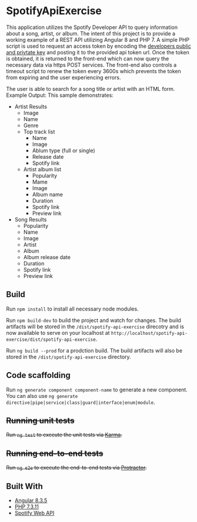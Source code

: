 # SpotifyApiExercise
This application utilizes the Spotify Developer API to query information about a song, artist, or album. The intent of this project is to provide a working example of a REST API utilizing Angular 8 and PHP 7. A simple PHP script is used to request an access token by encoding the [developers public and privtate key](https://developer.spotify.com/dashboard/applications) and posting it to the provided api token url. Once the token is obtained, it is returned to the front-end which can now query the necessary data via https POST services. The front-end also controls a timeout script to renew the token every 3600s which prevents the token from expiring and the user experiencing errors. 


The user is able to search for a song title or artist with an HTML form.
Example Output:
This sample demonstrates:
* Artist Results
  * Image
  * Name
  * Genre
  * Top track list
    * Name
    * Image
    * Ablum type (full or single)
    * Release date
    * Spotify link
  * Artist album list
    * Popularity
    * Mame
    * Image
    * Album name
    * Duration
    * Spotify link
    * Preview link
* Song Results
  * Popularity
  * Name
  * Image
  * Artist
  * Album
  * Album release date
  * Duration
  * Spotify link
  * Preview link


## Build

Run `npm install` to install all necessary node modules.

Run `npm build-dev` to build the project and watch for changes. The build artifacts will be stored in the `/dist/spotify-api-exercise` direcotry and is now available to serve on your localhost at `http://localhost/spotify-api-exercise/dist/spotify-api-exercise`.

Run `ng build --prod` for a prodction build. The build artifacts will also be stored in the `/dist/spotify-api-exercise` directory.

## Code scaffolding

Run `ng generate component component-name` to generate a new component. You can also use `ng generate directive|pipe|service|class|guard|interface|enum|module`.

## ~~Running unit tests~~

~~Run `ng test` to execute the unit tests via [Karma](https://karma-runner.github.io).~~

## ~~Running end-to-end tests~~

~~Run `ng e2e` to execute the end-to-end tests via [Protractor](http://www.protractortest.org/).~~

## Built With

* [Angular 8.3.5](https://angular.io/)
* [PHP 7.3.11](https://www.php.net/)
* [Spotify Web API](https://developer.spotify.com/documentation/web-api/)
